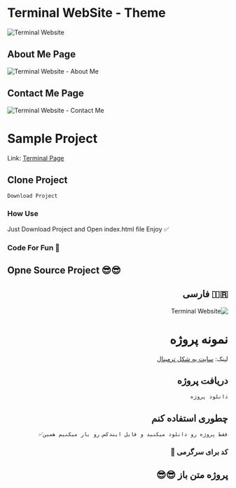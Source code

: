 # Terminal WebSite - Theme

![Terminal Website](https://s4.uupload.ir/files/screenshot_at_2021-05-15_11-43-39_si1.png)

## About Me Page

![Terminal Website - About Me](https://s4.uupload.ir/files/screenshot_at_2021-05-15_11-43-57_1wco.png)

## Contact Me Page 

![Terminal Website - Contact Me](https://s4.uupload.ir/files/screenshot_at_2021-05-15_11-44-13_ew1m.png)

# Sample Project

Link: [Terminal Page](https://terminal-web.sectron.ir/)

## Clone Project
```
Download Project 
```

### How Use

Just Download Project and Open index.html file Enjoy ✅

### Code For Fun 🤪


## Opne Source Project 😎😎


<div dir="rtl">

## 🇮🇷 فارسی

![Terminal Website](https://s4.uupload.ir/files/screenshot_at_2021-05-15_11-43-39_si1.png)


# نمونه پروژه

لینک: [سایت به شکل ترمینال](https://terminal-web.sectron.ir/)

## دریافت پروژه
```
دانلود پروژه
```

## چطوری استفاده کنم
```
فقط پروژه رو دانلود میکنید و فایل ایندکس رو باز میکنیم همین✅
```

### کد برای سرگرمی 🤪

## پروژه متن باز 😎😎
